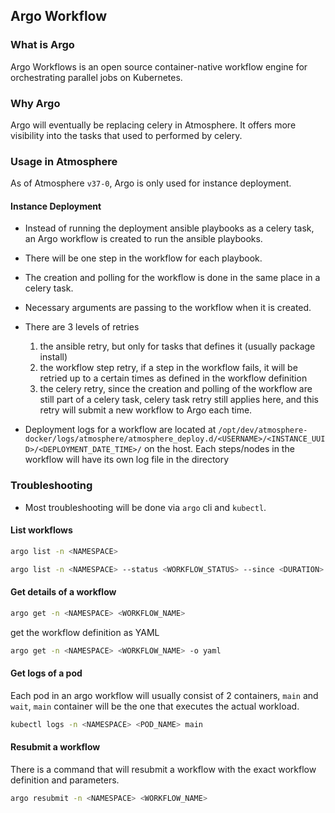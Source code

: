 
## Argo Workflow

### What is Argo
Argo Workflows is an open source container-native workflow engine for orchestrating parallel jobs on Kubernetes.

### Why Argo
Argo will eventually be replacing celery in Atmosphere. It offers more visibility into the tasks that used to performed by celery.

### Usage in Atmosphere

As of Atmosphere `v37-0`, Argo is only used for instance deployment.

#### Instance Deployment
- Instead of running the deployment ansible playbooks as a celery task, an Argo workflow is created to run the ansible playbooks.

- There will be one step in the workflow for each playbook.

- The creation and polling for the workflow is done in the same place in a celery task.

- Necessary arguments are passing to the workflow when it is created.

- There are 3 levels of retries
    1. the ansible retry, but only for tasks that defines it (usually package install)
    2. the workflow step retry, if a step in the workflow fails, it will be retried up to a certain times as defined in the workflow definition
    3. the celery retry, since the creation and polling of the workflow are still part of a celery task, celery task retry still applies here, and this retry will submit a new workflow to Argo each time.

- Deployment logs for a workflow are located at `/opt/dev/atmosphere-docker/logs/atmosphere/atmosphere_deploy.d/<USERNAME>/<INSTANCE_UUID>/<DEPLOYMENT_DATE_TIME>/` on the host. Each steps/nodes in the workflow will have its own log file in the directory

### Troubleshooting

- Most troubleshooting will be done via `argo` cli and `kubectl`.

#### List workflows
```bash
argo list -n <NAMESPACE>
```

```bash
argo list -n <NAMESPACE> --status <WORKFLOW_STATUS> --since <DURATION>
```

#### Get details of a workflow
```bash
argo get -n <NAMESPACE> <WORKFLOW_NAME>
```

get the workflow definition as YAML
```bash
argo get -n <NAMESPACE> <WORKFLOW_NAME> -o yaml
```

#### Get logs of a pod
Each pod in an argo workflow will usually consist of 2 containers, `main` and `wait`, `main` container will be the one that executes the actual workload.
```bash
kubectl logs -n <NAMESPACE> <POD_NAME> main
```

#### Resubmit a workflow
There is a command that will resubmit a workflow with the exact workflow definition and parameters.
```bash
argo resubmit -n <NAMESPACE> <WORKFLOW_NAME>
```

